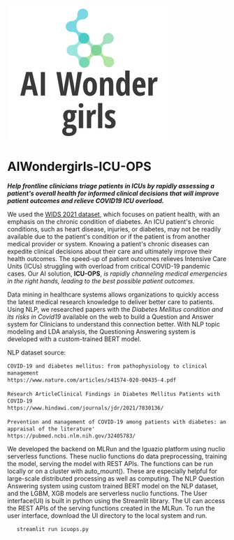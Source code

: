 
![Alt text](images/AIWonderGirlsLogo_small.png?raw=true)
# AIWondergirls-ICU-OPS
**_Help frontline clinicians triage patients in ICUs by rapidly assessing a patient's overall health for informed clinical decisions that will improve patient outcomes and relieve COVID19 ICU overload._**

We used the [WIDS 2021 dataset](https://www.kaggle.com/c/widsdatathon2021/data), which focuses on patient health, with an emphasis on the chronic condition of diabetes. An ICU patient's chronic conditions, such as heart disease, injuries, or diabetes, may not be readily available due to the patient's condition or if the patient is from another medical provider or system. Knowing a patient's chronic diseases can expedite clinical decisions about their care and ultimately improve their health outcomes.  The speed-up of patient outcomes relieves Intensive Care Units (ICUs) struggling with overload from critical COVID-19 pandemic cases.  Our AI solution, **ICU-OPS**, _is rapidly channeling medical emergencies in the right hands, leading to the best possible patient outcomes._ 

Data mining in healthcare systems allows organizations to quickly access the latest medical research knowledge to deliver better care to patients.
Using NLP,  we researched papers with the _Diabetes Mellitus condition and its risks in Covid19_ available on the web to build a Question and Answer system for Clinicians to understand this connection better. 
With NLP topic modeling and LDA analysis, the Questioning Answering system is developed with a custom-trained BERT model.  

 NLP dataset source: 

    COVID-19 and diabetes mellitus: from pathophysiology to clinical management
    https://www.nature.com/articles/s41574-020-00435-4.pdf

    Research ArticleClinical Findings in Diabetes Mellitus Patients with COVID-19 
    https://www.hindawi.com/journals/jdr/2021/7830136/

    Prevention and management of COVID-19 among patients with diabetes: an appraisal of the literature'
    https://pubmed.ncbi.nlm.nih.gov/32405783/

We developed the backend on MLRun and the Iguazio platform using nuclio serverless functions. These nuclio functions do data preprocessing, training the model, serving the model with REST APIs. The functions can be run locally or on a cluster with auto_mount(). These are especially helpful for large-scale distributed processing as well as computing. 
The NLP Question Answering system using custom trained BERT model on the NLP dataset, and the LGBM, XGB models are serverless nuclio functions.
The User interface(UI) is built in python using the Streamlit library. The UI can access the REST APIs of the serving functions created in the MLRun. To run the user interface, download the UI directory to the local system and run.
 
       streamlit run icuops.py
